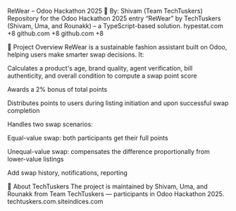 ReWear – Odoo Hackathon 2025 🌱
By: Shivam (Team TechTuskers)
Repository for the Odoo Hackathon 2025 entry “ReWear” by TechTuskers (Shivam, Uma, and Rounakk) – a TypeScript-based solution. 
hypestat.com
+8
github.com
+8
github.com
+8

📌 Project Overview
ReWear is a sustainable fashion assistant built on Odoo, helping users make smarter swap decisions. It:

Calculates a product's age, brand quality, agent verification, bill authenticity, and overall condition to compute a swap point score

Awards a 2% bonus of total points

Distributes points to users during listing initiation and upon successful swap completion

Handles two swap scenarios:

Equal-value swap: both participants get their full points

Unequal-value swap: compensates the difference proportionally from lower-value listings

Add swap history, notifications, reporting

🧠 About TechTuskers
The project is maintained by Shivam, Uma, and Rounakk from Team TechTuskers — participants in Odoo Hackathon 2025. 
techtuskers.com.siteindices.com
